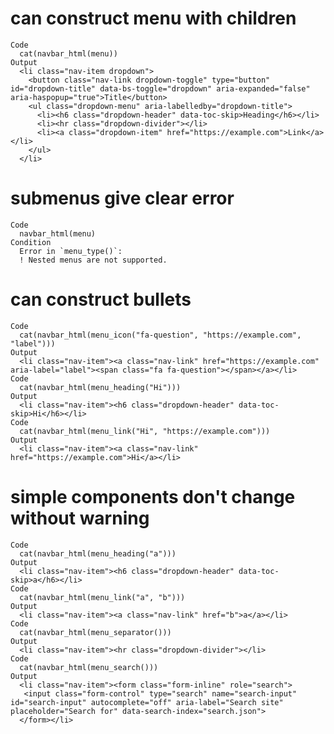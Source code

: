 # can construct menu with children

    Code
      cat(navbar_html(menu))
    Output
      <li class="nav-item dropdown">
        <button class="nav-link dropdown-toggle" type="button" id="dropdown-title" data-bs-toggle="dropdown" aria-expanded="false" aria-haspopup="true">Title</button>
        <ul class="dropdown-menu" aria-labelledby="dropdown-title">
          <li><h6 class="dropdown-header" data-toc-skip>Heading</h6></li>
          <li><hr class="dropdown-divider"></li>
          <li><a class="dropdown-item" href="https://example.com">Link</a></li>
        </ul>
      </li>

# submenus give clear error

    Code
      navbar_html(menu)
    Condition
      Error in `menu_type()`:
      ! Nested menus are not supported.

# can construct bullets

    Code
      cat(navbar_html(menu_icon("fa-question", "https://example.com", "label")))
    Output
      <li class="nav-item"><a class="nav-link" href="https://example.com" aria-label="label"><span class="fa fa-question"></span></a></li>
    Code
      cat(navbar_html(menu_heading("Hi")))
    Output
      <li class="nav-item"><h6 class="dropdown-header" data-toc-skip>Hi</h6></li>
    Code
      cat(navbar_html(menu_link("Hi", "https://example.com")))
    Output
      <li class="nav-item"><a class="nav-link" href="https://example.com">Hi</a></li>

# simple components don't change without warning

    Code
      cat(navbar_html(menu_heading("a")))
    Output
      <li class="nav-item"><h6 class="dropdown-header" data-toc-skip>a</h6></li>
    Code
      cat(navbar_html(menu_link("a", "b")))
    Output
      <li class="nav-item"><a class="nav-link" href="b">a</a></li>
    Code
      cat(navbar_html(menu_separator()))
    Output
      <li class="nav-item"><hr class="dropdown-divider"></li>
    Code
      cat(navbar_html(menu_search()))
    Output
      <li class="nav-item"><form class="form-inline" role="search">
       <input class="form-control" type="search" name="search-input" id="search-input" autocomplete="off" aria-label="Search site" placeholder="Search for" data-search-index="search.json"> 
      </form></li>

